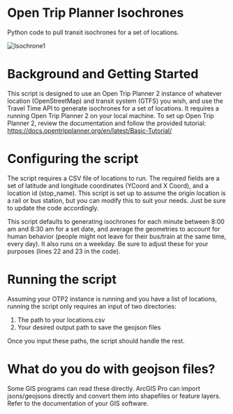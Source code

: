 # Open Trip Planner Isochrones
 Python code to pull transit isochrones for a set of locations.
 
![Isochrone1](https://github.com/user-attachments/assets/b512d921-6a45-4cb7-8c45-346142cfef02)

 # Background and Getting Started
 This script is designed to use an Open Trip Planner 2 instance of whatever location (OpenStreetMap) and transit system (GTFS) you wish, and use the Travel Time API to generate isochrones for a set of locations. It requires a running Open Trip Planner 2 on your local machine. To set up Open Trip Planner 2, review the documentation and follow the provided tutorial: https://docs.opentripplanner.org/en/latest/Basic-Tutorial/

# Configuring the script
The script requires a CSV file of locations to run. The required fields are a set of latitude and longitude coordinates (YCoord and X Coord), and a location id (stop_name). This script is set up to assume the origin location is a rail or bus station, but you can modify this to suit your needs. Just be sure to update the code accordingly. 

This script defaults to generating isochrones for each minute between 8:00 am and 8:30 am for a set date, and average the geometries to account for human behavior (people might not leave for their bus/train at the same time, every day). It also runs on a weekday. Be sure to adjust these for your purposes (lines 22 and 23 in the code).

# Running the script
Assuming your OTP2 instance is running and you have a list of locations, running the script only requires an input of two directories:

1. The path to your locations.csv
2. Your desired output path to save the geojson files

Once you input these paths, the script should handle the rest.

# What do you do with geojson files?
Some GIS programs can read these directly. ArcGIS Pro can import jsons/geojsons directly and convert them into shapefiles or feature layers. Refer to the documentation of your GIS software. 
